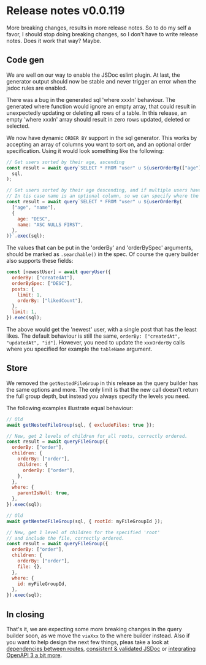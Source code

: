# Release notes v0.0.119

More breaking changes, results in more release notes. So to do my self a favor,
I should stop doing breaking changes, so I don't have to write release notes.
Does it work that way? Maybe.

## Code gen

We are well on our way to enable the JSDoc eslint plugin. At last, the generator
output should now be stable and never trigger an error when the jsdoc rules are
enabled.

There was a bug in the generated sql 'where xxxIn' behaviour. The generated
where function would ignore an empty array, that could result in unexpectedly
updating or deleting all rows of a table. In this release, an empty 'where
xxxIn' array should result in zero rows updated, deleted or selected.

We now have dynamic `ORDER BY` support in the sql generator. This works by
accepting an array of columns you want to sort on, and an optional order
specification. Using it would look something like the following:

```js
// Get users sorted by their age, ascending
const result = await query`SELECT * FROM "user" u ${userOrderBy(["age"])}`.exec(
  sql,
);

// Get users sorted by their age descending, and if multiple users have the same age, on name ascending.
// In tis case name is an optional column, so we can specify where the 'null' values should go.
const result = await query`SELECT * FROM "user" u ${userOrderBy(
  ["age", "name"],
  {
    age: "DESC",
    name: "ASC NULLS FIRST",
  },
)}`.exec(sql);
```

The values that can be put in the 'orderBy' and 'orderBySpec' arguments, should
be marked as `.searchable()` in the spec. Of course the query builder also
supports these fields:

```js
const [newestUser] = await queryUser({
  orderBy: ["createdAt"],
  orderBySpec: ["DESC"],
  posts: {
    limit: 1,
    orderBy: ["likedCount"],
  },
  limit: 1,
}).exec(sql);
```

The above would get the 'newest' user, with a single post that has the least
likes. The default behaviour is still the same,
`orderBy: ["createdAt", "updatedAt", "id"]`. However, you need to update the
`xxxOrderBy` calls where you specified for example the `tableName` argument.

## Store

We removed the `getNestedFileGroup` in this release as the query builder has the
same options and more. The only limit is that the new call doesn't return the
full group depth, but instead you always specify the levels you need.

The following examples illustrate equal behaviour:

```js
// Old
await getNestedFileGroup(sql, { excludeFiles: true });

// New, get 2 levels of children for all roots, correctly ordered.
const result = await queryFileGroup({
  orderBy: ["order"],
  children: {
    orderBy: ["order"],
    children: {
      orderBy: ["order"],
    },
  },
  where: {
    parentIsNull: true,
  },
}).exec(sql);
```

```js
// Old
await getNestedFileGroup(sql, { rootId: myFileGroupId });

// New, get 1 level of children for the specified 'root'
// and include the file, correctly ordered.
const result = await queryFileGroup({
  orderBy: ["order"],
  children: {
    orderBy: ["order"],
    file: {},
  },
  where: {
    id: myFileGroupId,
  },
}).exec(sql);
```

## In closing

That's it, we are expecting some more breaking changes in the query builder
soon, as we move the `viaXxx` to the where builder instead. Also if you want to
help design the next few things, pleas take a look at
[dependencies between routes](https://github.com/compasjs/compas/issues/690),
[consistent & validated JSDoc](https://github.com/compasjs/compas/issues/568) or
[integrating OpenAPI 3 a bit more](https://github.com/compasjs/compas/issues/574).
